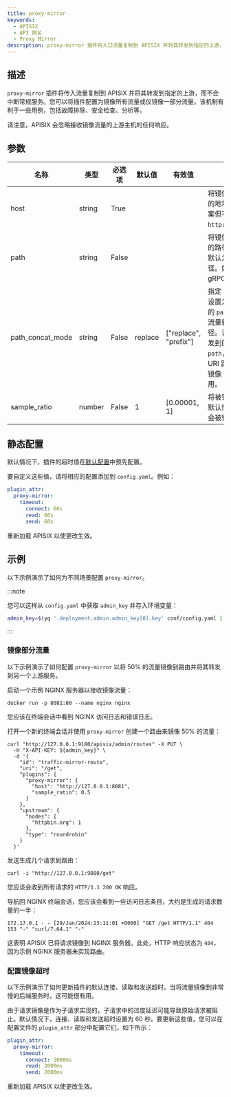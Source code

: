```yaml
---
title: proxy-mirror
keywords:
  - APISIX
  - API 网关
  - Proxy Mirror
description: proxy-mirror 插件将入口流量复制到 APISIX 并将其转发到指定的上游，而不会中断常规服务。
---
```


<!--
#
# Licensed to the Apache Software Foundation (ASF) under one or more
# contributor license agreements.  See the NOTICE file distributed with
# this work for additional information regarding copyright ownership.
# The ASF licenses this file to You under the Apache License, Version 2.0
# (the "License"); you may not use this file except in compliance with
# the License.  You may obtain a copy of the License at
#
#     http://www.apache.org/licenses/LICENSE-2.0
#
# Unless required by applicable law or agreed to in writing, software
# distributed under the License is distributed on an "AS IS" BASIS,
# WITHOUT WARRANTIES OR CONDITIONS OF ANY KIND, either express or implied.
# See the License for the specific language governing permissions and
# limitations under the License.
#
-->

<head>
  <link rel="canonical" href="https://docs.api7.ai/hub/proxy-mirror" />
</head>

## 描述

`proxy-mirror` 插件将传入流量复制到 APISIX 并将其转发到指定的上游，而不会中断常规服务。您可以将插件配置为镜像所有流量或仅镜像一部分流量。该机制有利于一些用例，包括故障排除、安全检查、分析等。

请注意，APISIX 会忽略接收镜像流量的上游主机的任何响应。

## 参数

| 名称 | 类型   | 必选项 | 默认值 | 有效值 | 描述                                                                                                    |
| ---- | ------ | ------ | ------ | ------ | ------------------------------------------------------------------------------------------------------- |
| host | string | True | | | 将镜像流量转发到的主机的地址。该地址应包含方案但不包含路径，例如 `http://127.0.0.1:8081`。 |
| path | string | False | | | 将镜像流量转发到的主机的路径。如果未指定，则默认为路由的当前 URI 路径。如果插件正在镜像 gRPC 流量，则不适用。 |
| path_concat_mode | string | False | replace | ["replace", "prefix"] | 指定 `path` 时的连接模式。设置为 `replace` 时，配置的 `path` 将直接用作将镜像流量转发到的主机的路径。设置为 `prefix` 时，转发到的路径将是配置的 `path`，附加路由的请求 URI 路径。如果插件正在镜像 gRPC 流量，则不适用。 |
| sample_ratio | number | False | 1 | [0.00001, 1] | 将被镜像的请求的比例。默认情况下，所有流量都会被镜像。|

## 静态配置

默认情况下，插件的超时值在[默认配置](https://github.com/apache/apisix/blob/master/apisix/cli/config.lua)中预先配置。

要自定义这些值，请将相应的配置添加到 `config.yaml`。例如：

```yaml
plugin_attr:
  proxy-mirror:
    timeout:
      connect: 60s
      read: 60s
      send: 60s
```

重新加载 APISIX 以使更改生效。

## 示例

以下示例演示了如何为不同场景配置 `proxy-mirror`。

:::note

您可以这样从 `config.yaml` 中获取 `admin_key` 并存入环境变量：

```bash
admin_key=$(yq '.deployment.admin.admin_key[0].key' conf/config.yaml | sed 's/"//g')
```

:::

### 镜像部分流量

以下示例演示了如何配置 `proxy-mirror` 以将 50% 的流量镜像到路由并将其转发到另一个上游服务。

启动一个示例 NGINX 服务器以接收镜像流量：

```shell
docker run -p 8081:80 --name nginx nginx
```

您应该在终端会话中看到 NGINX 访问日志和错误日志。

打开一个新的终端会话并使用 `proxy-mirror` 创建一个路由来镜像 50% 的流量：

```shell
curl "http://127.0.0.1:9180/apisix/admin/routes" -X PUT \
  -H "X-API-KEY: ${admin_key}" \
  -d '{
    "id": "traffic-mirror-route",
    "uri": "/get",
    "plugins": {
      "proxy-mirror": {
        "host": "http://127.0.0.1:8081",
        "sample_ratio": 0.5
      }
    },
    "upstream": {
      "nodes": {
        "httpbin.org": 1
      },
      "type": "roundrobin"
    }
  }'
```

发送生成几个请求到路由：

```shell
curl -i "http://127.0.0.1:9080/get"
```

您应该会收到所有请求的 `HTTP/1.1 200 OK` 响应。

导航回 NGINX 终端会话，您应该会看到一些访问日志条目，大约是生成的请求数量的一半：

```text
172.17.0.1 - - [29/Jan/2024:23:11:01 +0000] "GET /get HTTP/1.1" 404 153 "-" "curl/7.64.1" "-"
```

这表明 APISIX 已将请求镜像到 NGINX 服务器。此处，HTTP 响应状态为 `404`，因为示例 NGINX 服务器未实现路由。

### 配置镜像超时

以下示例演示了如何更新插件的默认连接、读取和发送超时。当将流量镜像到非常慢的后端服务时，这可能很有用。

由于请求镜像是作为子请求实现的，子请求中的过度延迟可能导致原始请求被阻止。默认情况下，连接、读取和发送超时设置为 60 秒。要更新这些值，您可以在配置文件的 `plugin_attr` 部分中配置它们，如下所示：

```yaml title="conf/config.yaml"
plugin_attr:
  proxy-mirror:
    timeout:
      connect: 2000ms
      read: 2000ms
      send: 2000ms
```

重新加载 APISIX 以使更改生效。
